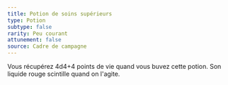 ```yaml
---
title: Potion de soins supérieurs
type: Potion
subtype: false
rarity: Peu courant
attunement: false
source: Cadre de campagne
---
```

Vous récupérez 4d4+4 points de vie quand vous buvez cette potion. Son liquide rouge scintille quand on l'agite.
